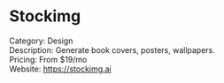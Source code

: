 # Stockimg

Category: Design  
Description: Generate book covers, posters, wallpapers.  
Pricing: From $19/mo  
Website: https://stockimg.ai
